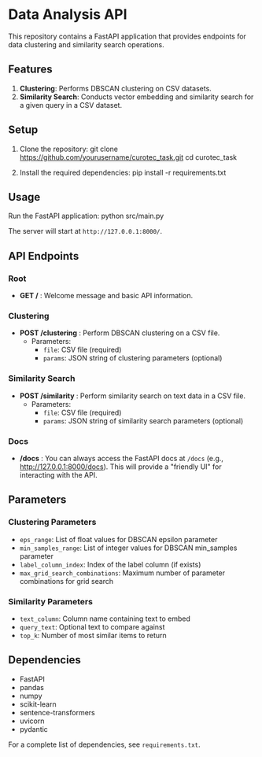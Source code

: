 # Data Analysis API

This repository contains a FastAPI application that provides endpoints for data clustering and similarity search operations.

## Features

1. **Clustering**: Performs DBSCAN clustering on CSV datasets.
2. **Similarity Search**: Conducts vector embedding and similarity search for a given query in a CSV dataset.

## Setup

1. Clone the repository: git clone https://github.com/yourusername/curotec_task.git cd curotec_task

2. Install the required dependencies: pip install -r requirements.txt

## Usage

Run the FastAPI application: python src/main.py


The server will start at `http://127.0.0.1:8000/`.

## API Endpoints

### Root
- **GET /** : Welcome message and basic API information.

### Clustering
- **POST /clustering** : Perform DBSCAN clustering on a CSV file.
  - Parameters:
    - `file`: CSV file (required)
    - `params`: JSON string of clustering parameters (optional)

### Similarity Search
- **POST /similarity** : Perform similarity search on text data in a CSV file.
  - Parameters:
    - `file`: CSV file (required)
    - `params`: JSON string of similarity search parameters (optional)

### Docs
- **/docs** : You can always access the FastAPI docs at `/docs` (e.g., http://127.0.0.1:8000/docs). This will provide a "friendly UI" for interacting with the API.

## Parameters

### Clustering Parameters
- `eps_range`: List of float values for DBSCAN epsilon parameter
- `min_samples_range`: List of integer values for DBSCAN min_samples parameter
- `label_column_index`: Index of the label column (if exists)
- `max_grid_search_combinations`: Maximum number of parameter combinations for grid search

### Similarity Parameters
- `text_column`: Column name containing text to embed
- `query_text`: Optional text to compare against
- `top_k`: Number of most similar items to return

## Dependencies

- FastAPI
- pandas
- numpy
- scikit-learn
- sentence-transformers
- uvicorn
- pydantic

For a complete list of dependencies, see `requirements.txt`.